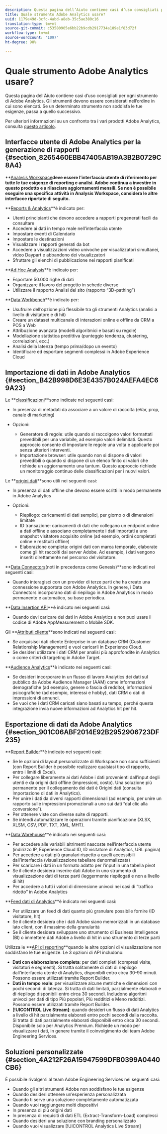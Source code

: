 ```yaml
---
description: Questa pagina dell’Aiuto contiene casi d’uso consigliati per ogni strumento di Adobe Analytics. Gli strumenti devono essere considerati nell’ordine in cui sono elencati. Se un determinato strumento non soddisfa le tue esigenze, passa a quello successivo.
title: Quale strumento Adobe Analytics usare?
uuid: 1179e49d-3cfc-4abd-a8eb-35c5ae380c16
translation-type: tm+mt
source-git-commit: c53580905e6bb22b9cdb2917734a189e1f83d72f
workflow-type: tm+mt
source-wordcount: '1097'
ht-degree: 98%

---
```



# Quale strumento Adobe Analytics usare?

Questa pagina dell’Aiuto contiene casi d’uso consigliati per ogni strumento di Adobe Analytics. Gli strumenti devono essere considerati nell’ordine in cui sono elencati. Se un determinato strumento non soddisfa le tue esigenze, passa a quello successivo.

Per ulteriori informazioni su un confronto tra i vari prodotti Adobe Analytics, consulta [questo articolo](/help/admin/c-analytics-product-comparison/analytics-product-comparison.md).

## Interfacce utente di Adobe Analytics per la generazione di rapporti {#section_8265460EBB47405AB19A3B2B0729C8A4}

**[Analysis Workspace](/help/analyze/analysis-workspace/home.md)**deve essere l’interfaccia utente di riferimento per tutte le tue esigenze di reporting e analisi. Adobe continua a investire in questo prodotto e a rilasciare aggiornamenti mensili. Se non è possibile eseguire una specifica attività in Analysis Workspace, considera le altre interfacce riportate di seguito.**

**[Reports &amp; Analytics](/help/analyze/reports-analytics/overview/report-overview.md)**è indicato per:

* Utenti principianti che devono accedere a rapporti pregenerati facili da consultare
* Accedere ai dati in tempo reale nell’interfaccia utente
* Impostare eventi di Calendario
* Impostare le destinazioni
* Visualizzare i rapporti generati da bot
* Accedere a visualizzazioni video univoche per visualizzatori simultanei, video Daypart e abbandono dei visualizzatori
* Sfruttare gli elenchi di pubblicazione nei rapporti pianificati

**[Ad Hoc Analysis](/help/analyze/ad-hoc-analysis/adhoc-home.md)**è indicato per:

* Esportare 50.000 righe di dati
* Organizzare il lavoro del progetto in schede diverse
* Utilizzare il rapporto Analisi del sito (rapporto “3D-pathing”)

**[Data Workbench](https://docs.adobe.com/content/help/en/data-workbench/using/home.html)**è indicato per:

* Usufruire dell’opzione più flessibile tra gli strumenti Analytics (analisi a livello di visitatore e di hit)
* Creare un dataset multicanale di interazioni online e offline da CRM a POS a Web
* Attribuzione avanzata (modelli algoritmici e basati su regole)
* Modellazione statistica predittiva (punteggio tendenza, clustering, correlazioni, ecc.)
* Analisi della latenza (tempo prima/dopo un evento)
* Identificare ed esportare segmenti complessi in Adobe Experience Cloud

## Importazione di dati in Adobe Analytics {#section_B42B998D6E3E4357B024AEFA4EC69A23}

Le **[classificazioni](/help/components/c-classifications2/c-classifications.md)**sono indicate nei seguenti casi:

* In presenza di metadati da associare a un valore di raccolta (eVar, prop, canale di marketing)
* Opzioni:

   * Generatore di regole: utile quando si raccolgono valori formattati prevedibili per una variabile, ad esempio valori delimitati. Questo approccio consente di impostare le regole una volta e applicarle poi senza ulteriori interventi.
   * Importazione browser: utile quando non si dispone di valori prevedibili o quando si dispone di un elenco finito di valori che richiede un aggiornamento una tantum. Questo approccio richiede un monitoraggio continuo delle classificazioni per i nuovi valori.

Le **[origini dati](/help/import/c-data-sources/datasrc-home.md)**sono utili nei seguenti casi:

* In presenza di dati offline che devono essere scritti in modo permanente in Adobe Analytics
* Opzioni:

   * Riepilogo: caricamenti di dati semplici, per giorno o di dimensioni limitate
   * ID transazione: caricamenti di dati che collegano un endpoint online a dati offline e associano completamente i dati importati a uno snapshot visitatore acquisito online (ad esempio, ordini completati online e restituiti offline)
   * Elaborazione completa: origini dati con marca temporale, elaborate come gli hit raccolti dai server Adobe. Ad esempio, i dati vengono inseriti direttamente nel percorso del visitatore.

**[Data Connectors](https://www.adobeexchange.com/experiencecloud.html)(noti in precedenza come Genesis)**sono indicati nei seguenti casi:

* Quando interagisci con un provider di terze parti che ha creato una connessione supportata con Adobe Analytics. In genere, i Data Connectors incorporano dati di riepilogo in Adobe Analytics in modo permanente e automatico, su base periodica.

**[Data Insertion API](/help/import/c-data-insertion-api/c-data-insertion-api.md)**è indicato nei seguenti casi:

* Quando devi caricare dei dati in Adobe Analytics e non puoi usare il codice di Adobe AppMeasurement o Mobile SDK.

Gli **[Attributi cliente](https://docs.adobe.com/content/help/it-IT/core-services/interface/customer-attributes/attributes.html)**sono indicati nei seguenti casi:

* Se acquisisci dati cliente Enterprise in un database CRM (Customer Relationship Management) e vuoi caricarli in Experience Cloud.
* Se desideri utilizzare i dati CRM per analisi più approfondite in Analytics o come criteri di targeting in Adobe Target.

**[Audience Analytics](/help/integrate/c-audience-analytics/mc-audiences-aam.md)**è indicato nei seguenti casi:

* Se desideri incorporare in un flusso di lavoro Analytics dei dati sul pubblico da Adobe Audience Manager (AAM) come informazioni demografiche (ad esempio, genere o fascia di reddito), informazioni psicografiche (ad esempio, interessi e hobby), dati CRM o dati di impressioni di annunci.
* Se vuoi che i dati CRM caricati siano basati su tempo, perché questa integrazione invia nuove informazioni ad Analytics hit per hit.

## Esportazione di dati da Adobe Analytics {#section_901C06ABF2014E92B2952906723DF235}

**[Report Builder](/help/analyze/report-builder/home.md)**è indicato nei seguenti casi:

* Se le opzioni di layout personalizzate di Workspace non sono sufficienti (con Report Builder è possibile realizzare qualsiasi tipo di rapporto, entro i limiti di Excel).
* Per collegare liberamente ai dati Adobe i dati provenienti dall’input degli utenti e da origini dati offline (impressioni, costo). Una soluzione più permanente per il collegamento dei dati è Origini dati (consulta Importazione di dati in Analytics).
* Per unire i dati da diversi rapporti dimensionali (ad esempio, per unire un rapporto sulle impressioni promozionali a uno sui dati “dal clic alla conversione”).
* Per ottenere viste con diverse suite di rapporti.
* Se intendi automatizzare le operazioni tramite pianificazione (XLSX, XLSM, CSV, PDF, TXT, XML, MHT).

**[Data Warehouse](/help/export/data-warehouse/data-warehouse.md)**è indicato nei seguenti casi:

* Per accedere alle variabili altrimenti nascoste nell’interfaccia utente (indirizzo IP, Experience Cloud ID, ID visitatore di Analytics, URL pagina)
* Per accedere a dati più granulari rispetto a quelli accessibili dall’interfaccia (visualizzazione tabellare denormalizzata)
* Per scaricare i dati in un formato adatto per l’input in una tabella pivot
* Se il cliente desidera inserire dati Adobe in uno strumento di visualizzazione dati di terze parti (leggermente riepilogati e non a livello di hit)
* Per accedere a tutti i valori di dimensione univoci nei casi di “traffico ridotto” in Adobe Analytics

**[Feed dati di Analytics](/help/export/analytics-data-feed/c-df-contents/datafeeds-contents.md)**è indicato nei seguenti casi:

* Per utilizzare un feed di dati quanto più granulare possibile fornire (ID visitatore, hit)
* Se il cliente desidera che i dati Adobe siano memorizzati in un database lato client, con il massimo della granularità
* Se il cliente desidera sviluppare uno strumento di Business Intelligence (BI) o immettere dati Adobe a livello di hit in uno strumento di terze parti

Utilizza le **[API di reporting](https://www.adobe.io/apis/experiencecloud/analytics/docs.html#!AdobeDocs/analytics-2.0-apis/master/reporting-guide.md)**quando le altre opzioni di visualizzazione non soddisfano le tue esigenze. Le 3 opzioni di API includono:

* **Dati con elaborazione completa**: per dati completi (compresi visite, visitatori e segmenti). Si tratta solitamente di dati di riepilogo dall’interfaccia utente di Analytics, disponibili entro circa 30-90 minuti. Possono essere utilizzati tramite Report Builder.
* **Dati in tempo reale**: per visualizzare alcune metriche e dimensioni con pochi secondi di latenza. Si tratta di dati limitati, parzialmente elaborati e di riepilogo disponibili entro circa 30 secondi. Includono algoritmi univoci per dati di tipo Più popolari, Più redditizi e Meno redditizi. Possono essere utilizzati tramite Report Builder.
* **[!UICONTROL Live Stream]**: quando desideri un flusso di dati Analytics a livello di hit parzialmente elaborati entro pochi secondi dalla raccolta. Si tratta di dati parzialmente elaborati disponibili entro circa 30 secondi. Disponibile solo per Analytics Premium. Richiede un modo per visualizzare i dati, in genere tramite il coinvolgimento del team Adobe Engineering Services.

## Soluzioni personalizzate {#section_4A212F26A15947599DFB0399A0440CB6}

È possibile rivolgersi al team Adobe Engineering Services nei seguenti casi:

* Quando gli altri strumenti Adobe non soddisfano le tue esigenze
* Quando desideri ottenere un’esperienza personalizzata
* Quando ti serve una soluzione completamente automatizzata
* Quando vuoi raggiungere molti dispositivi
* In presenza di più origini dati
* In presenza di requisiti di dati ETL (Extract-Transform-Load) complessi
* Quando desideri una soluzione con branding personalizzato
* Quando vuoi visualizzare [!UICONTROL Analytics Live Stream]
